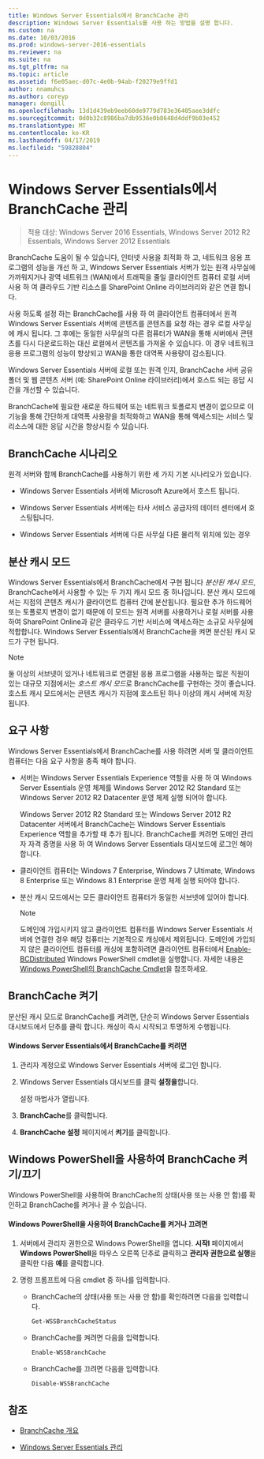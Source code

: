 ```yaml
---
title: Windows Server Essentials에서 BranchCache 관리
description: Windows Server Essentials를 사용 하는 방법을 설명 합니다.
ms.custom: na
ms.date: 10/03/2016
ms.prod: windows-server-2016-essentials
ms.reviewer: na
ms.suite: na
ms.tgt_pltfrm: na
ms.topic: article
ms.assetid: f6e05aec-d07c-4e0b-94ab-f20279e9ffd1
author: nnamuhcs
ms.author: coreyp
manager: dongill
ms.openlocfilehash: 13d1d439eb9eeb60de9779d783e36405aee3ddfc
ms.sourcegitcommit: 0d0b32c8986ba7db9536e0b8648d4ddf9b03e452
ms.translationtype: MT
ms.contentlocale: ko-KR
ms.lasthandoff: 04/17/2019
ms.locfileid: "59828804"
---
```

# <a name="manage-branchcache-in-windows-server-essentials"></a>Windows Server Essentials에서 BranchCache 관리

>적용 대상: Windows Server 2016 Essentials, Windows Server 2012 R2 Essentials, Windows Server 2012 Essentials

BranchCache 도움이 될 수 있습니다, 인터넷 사용을 최적화 하 고, 네트워크 응용 프로그램의 성능을 개선 하 고, Windows Server Essentials 서버가 있는 원격 사무실에 가까워지거나 광역 네트워크 (WAN)에서 트래픽을 줄일 클라이언트 컴퓨터 로컬 서버 사용 하 여 클라우드 기반 리소스를 SharePoint Online 라이브러리와 같은 연결 합니다.  
  
 사용 하도록 설정 하는 BranchCache를 사용 하 여 클라이언트 컴퓨터에서 원격 Windows Server Essentials 서버에 콘텐츠를 콘텐츠를 요청 하는 경우 로컬 사무실에 캐시 됩니다. 그 후에는 동일한 사무실의 다른 컴퓨터가 WAN을 통해 서버에서 콘텐츠를 다시 다운로드하는 대신 로컬에서 콘텐츠를 가져올 수 있습니다. 이 경우 네트워크 응용 프로그램의 성능이 향상되고 WAN을 통한 대역폭 사용량이 감소됩니다.  
  
 Windows Server Essentials 서버에 로컬 또는 원격 인지, BranchCache 서버 공유 폴더 및 웹 콘텐츠 서버 (예: SharePoint Online 라이브러리)에서 호스트 되는 응답 시간을 개선할 수 있습니다.  
  
 BranchCache에 필요한 새로운 하드웨어 또는 네트워크 토폴로지 변경이 없으므로 이 기능을 통해 간단하게 대역폭 사용량을 최적화하고 WAN을 통해 액세스되는 서비스 및 리소스에 대한 응답 시간을 향상시킬 수 있습니다.  
  
## <a name="branchcache-scenarios"></a>BranchCache 시나리오  
 원격 서버와 함께 BranchCache를 사용하기 위한 세 가지 기본 시나리오가 있습니다.  
  
-   Windows Server Essentials 서버에 Microsoft Azure에서 호스트 됩니다.  
  
-   Windows Server Essentials 서버에는 타사 서비스 공급자의 데이터 센터에서 호스팅됩니다.  
  
-   Windows Server Essentials 서버에 다른 사무실 다른 물리적 위치에 있는 경우  
  
## <a name="distributed-cache-mode"></a>분산 캐시 모드  
 Windows Server Essentials에서 BranchCache에서 구현 됩니다 *분산된 캐시 모드*, BranchCache에서 사용할 수 있는 두 가지 캐시 모드 중 하나입니다. 분산 캐시 모드에서는 지점의 콘텐츠 캐시가 클라이언트 컴퓨터 간에 분산됩니다. 필요한 추가 하드웨어 또는 토폴로지 변경이 없기 때문에 이 모드는 원격 서버를 사용하거나 로컬 서버를 사용하여 SharePoint Online과 같은 클라우드 기반 서비스에 액세스하는 소규모 사무실에 적합합니다. Windows Server Essentials에서 BranchCache을 켜면 분산된 캐시 모드가 구현 됩니다.  
  
> [!NOTE]
>  둘 이상의 서브넷이 있거나 네트워크로 연결된 응용 프로그램을 사용하는 많은 직원이 있는 대규모 지점에서는 *호스트 캐시 모드*로 BranchCache를 구현하는 것이 좋습니다. 호스트 캐시 모드에서는 콘텐츠 캐시가 지점에 호스트된 하나 이상의 캐시 서버에 저장됩니다.
  
## <a name="requirements"></a>요구 사항  
 Windows Server Essentials에서 BranchCache를 사용 하려면 서버 및 클라이언트 컴퓨터는 다음 요구 사항을 충족 해야 합니다.  
  
-   서버는 Windows Server Essentials Experience 역할을 사용 하 여 Windows Server Essentials 운영 체제를 Windows Server 2012 R2 Standard 또는 Windows Server 2012 R2 Datacenter 운영 체제 실행 되어야 합니다.  
  
     Windows Server 2012 R2 Standard 또는 Windows Server 2012 R2 Datacenter 서버에서 BranchCache는 Windows Server Essentials Experience 역할을 추가할 때 추가 됩니다. BranchCache를 켜려면 도메인 관리자 자격 증명을 사용 하 여 Windows Server Essentials 대시보드에 로그인 해야 합니다.  
  
-   클라이언트 컴퓨터는 Windows 7 Enterprise, Windows 7 Ultimate, Windows 8 Enterprise 또는 Windows 8.1 Enterprise 운영 체제 실행 되어야 합니다.  
  
-   분산 캐시 모드에서는 모든 클라이언트 컴퓨터가 동일한 서브넷에 있어야 합니다.  
  
    > [!NOTE]
    >  도메인에 가입시키지 않고 클라이언트 컴퓨터를 Windows Server Essentials 서버에 연결한 경우 해당 컴퓨터는 기본적으로 캐싱에서 제외됩니다. 도메인에 가입되지 않은 클라이언트 컴퓨터를 캐싱에 포함하려면 클라이언트 컴퓨터에서 [Enable-BCDistributed](https://technet.microsoft.com/library/hh848398.aspx) Windows PowerShell cmdlet을 실행합니다. 자세한 내용은 [Windows PowerShell의 BranchCache Cmdlet](https://technet.microsoft.com/library/hh848392.aspx)을 참조하세요.  
 
  
## <a name="turn-branchcache-on"></a>BranchCache 켜기  
 분산된 캐시 모드로 BranchCache를 켜려면, 단순히 Windows Server Essentials 대시보드에서 단추를 클릭 합니다. 캐싱이 즉시 시작되고 투명하게 수행됩니다.  
  
#### <a name="to-turn-on-branchcache-in-windows-server-essentials"></a>Windows Server Essentials에서 BranchCache를 켜려면  
  
1.  관리자 계정으로 Windows Server Essentials 서버에 로그인 합니다.  
  
2.  Windows Server Essentials 대시보드를 클릭 **설정을**합니다.  
  
     설정 마법사가 열립니다.  
  
3.  **BranchCache**를 클릭합니다.  
  
4.  **BranchCache 설정** 페이지에서 **켜기**를 클릭합니다.  
  
## <a name="use-windows-powershell-to-turn-branchcache-on-or-off"></a>Windows PowerShell을 사용하여 BranchCache 켜기/끄기  
 Windows PowerShell을 사용하여 BranchCache의 상태(사용 또는 사용 안 함)를 확인하고 BranchCache를 켜거나 끌 수 있습니다.  
  
#### <a name="to-turn-branchcache-on-or-off-using-windows-powershell"></a>Windows PowerShell을 사용하여 BranchCache를 켜거나 끄려면  
  
1.  서버에서 관리자 권한으로 Windows PowerShell을 엽니다. **시작l** 페이지에서 **Windows PowerShell**을 마우스 오른쪽 단추로 클릭하고 **관리자 권한으로 실행**을 클릭한 다음 **예**를 클릭합니다.  
  
2.  명령 프롬프트에 다음 cmdlet 중 하나를 입력합니다.  
  
    -   BranchCache의 상태(사용 또는 사용 안 함)를 확인하려면 다음을 입력합니다.  
  
        ```powershell  
        Get-WSSBranchCacheStatus  
        ```  
  
    -   BranchCache를 켜려면 다음을 입력합니다.  
  
        ```powershell  
        Enable-WSSBranchCache  
        ```  
  
    -   BranchCache를 끄려면 다음을 입력합니다.  
  
        ```powershell  
        Disable-WSSBranchCache  
        ```  
  
## <a name="see-also"></a>참조  
    
-   [BranchCache 개요](https://technet.microsoft.com/library/hh831696.aspx)  
  
-   [Windows Server Essentials 관리](Manage-Windows-Server-Essentials.md)
